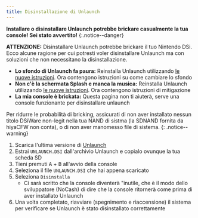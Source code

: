 ```yaml
---
title: Disinstallazione di Unlaunch
---
```


**Installare o disinstallare Unlaunch potrebbe brickare casualmente la tua console! Sei stato avvertito!**
{:.notice--danger}

**ATTENZIONE:** Disinstallare Unlaunch potrebbe brickare il tuo Nintendo DSi. Ecco alcune ragione per cui potresti voler disinstallare Unlaunch ma con soluzioni che non necessitano la disinstallazione.

- **Lo sfondo di Unlaunch fa paura:** Reinstalla Unlaunch utilizzando [le nuove istruzioni](/installing-unlaunch). Ora contengono istruzioni su come cambiare lo sfondo
- **Non c'è la schermata Splash e manca la musica:** Reinstalla Unlaunch utilizzando [le nuove istruzioni](/installing-unlaunch). Ora contengono istruzioni di mitigazione
- **La mia console è brickata:** Questa pagina non ti aiuterà, serve una console funzionante per disinstallare unlaunch

Per ridurre le probabilità di bricking, assicurati di non aver installato nessun titolo DSiWare non-legit nella tua NAND di sistma (la SDNAND fornita da hiyaCFW non conta), o di non aver manomesso file di sistema.
{: .notice--warning}

1. Scarica l'ultima versione di [Unlaunch](https://problemkaputt.de/unlaunch.zip)
1. Estrai `UNLAUNCH.DSI` dall'archivio Unlaunch e copialo ovunque la tua scheda SD
1. Tieni premuti <kbd class="face">A</kbd> + <kbd class="face">B</kbd> all'avvio della console
1. Seleziona il file `UNLAUNCH.DSI` che hai appena scaricato
1. Seleziona `Disinstalla`
   - Ci sarà scritto che la console diventerà "inutile, che è il modo dello sviluppatore (NoCash) di dire che la console ritornerà come prima di aver installato Unlaunch
1. Una volta completato, riavviare (spegnimento e riaccensione) il sistema per verificare se Unlaunch è stato disinstallato correttamente
